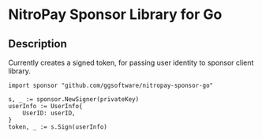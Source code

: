 # NitroPay Sponsor Library for Go

## Description

Currently creates a signed token, for passing user identity to sponsor client library.

```golang
import sponsor "github.com/ggsoftware/nitropay-sponsor-go"

s, _ := sponsor.NewSigner(privateKey)
userInfo := UserInfo{
    UserID: userID,
}
token, _ := s.Sign(userInfo)
```
